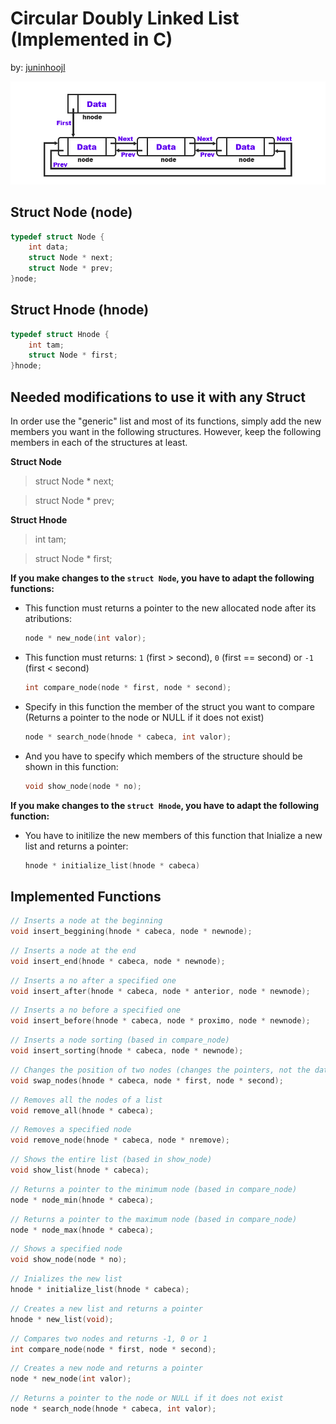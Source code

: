 # Circular Doubly Linked List (Implemented in C)
by: [juninhoojl](http://github.com/juninhoojl)

![circulardoublylinkedList](circulardoublylinkedlist.png)

## Struct Node (node)
```c
typedef struct Node {
    int data;
    struct Node * next;
    struct Node * prev;
}node;

```

## Struct Hnode (hnode)

```c
typedef struct Hnode {
    int tam;
    struct Node * first;
}hnode;

```

## Needed modifications to use it with any Struct

In order use the "generic" list and most of its functions, simply add the new members you want in the following structures. However, keep the following members in each of the structures at least.

**Struct Node**
>struct Node * next;

>struct Node * prev;

 **Struct Hnode**

> int tam;
    
> struct Node * first;


**If you make changes to the `struct Node`, you have to adapt the following functions:**

* This function must returns a pointer to the new allocated node after its atributions:

	```c
	node * new_node(int valor);
	```

* This function must returns: `1` (first > second), `0` (first == second) or `-1` (first < second)

	```c
	int compare_node(node * first, node * second);
	```

* Specify in this function the member of the struct you want to compare (Returns a pointer to the node or NULL if it does not exist)
	
	```c
	node * search_node(hnode * cabeca, int valor);
	```


* And you have to specify which members of the structure should be shown in this function:
 
	```c
	void show_node(node * no);
	```

**If you make changes to the `struct Hnode`, you have to adapt the following function:**

* You have to initilize the new members of this function that Inialize a new list and returns a pointer:
 
	```c
	hnode * initialize_list(hnode * cabeca)
	```

## Implemented Functions

```c
// Inserts a node at the beginning
void insert_beggining(hnode * cabeca, node * newnode);
```

```c
// Inserts a node at the end
void insert_end(hnode * cabeca, node * newnode);
```

```c
// Inserts a no after a specified one
void insert_after(hnode * cabeca, node * anterior, node * newnode);
```

```c
// Inserts a no before a specified one
void insert_before(hnode * cabeca, node * proximo, node * newnode);
```

```c
// Inserts a node sorting (based in compare_node)
void insert_sorting(hnode * cabeca, node * newnode);
```

```c
// Changes the position of two nodes (changes the pointers, not the data)
void swap_nodes(hnode * cabeca, node * first, node * second);
```

```c
// Removes all the nodes of a list
void remove_all(hnode * cabeca);
```

```c
// Removes a specified node
void remove_node(hnode * cabeca, node * nremove);
```

```c
// Shows the entire list (based in show_node)
void show_list(hnode * cabeca);
```

```c
// Returns a pointer to the minimum node (based in compare_node)
node * node_min(hnode * cabeca);
```

```c
// Returns a pointer to the maximum node (based in compare_node)
node * node_max(hnode * cabeca);
```

```c
// Shows a specified node
void show_node(node * no);
```

```c
// Inializes the new list
hnode * initialize_list(hnode * cabeca);
```

```c
// Creates a new list and returns a pointer
hnode * new_list(void);
```

```c
// Compares two nodes and returns -1, 0 or 1
int compare_node(node * first, node * second);
```

```c
// Creates a new node and returns a pointer
node * new_node(int valor);
```

```c
// Returns a pointer to the node or NULL if it does not exist
node * search_node(hnode * cabeca, int valor);
```


